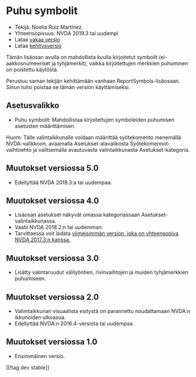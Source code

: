 # Puhu symbolit #
*	Tekijä: Noelia Ruiz Martínez.
*	Yhteensopivuus: NVDA 2019.3 tai uudempi
*	Lataa [vakaa versio][1]
*	Lataa [kehitysversio][2]

Tämän lisäosan avulla on mahdollista kuulla kirjoitetut symbolit
(ei-aakkosnumeeriset ja tyhjämerkit), vaikka kirjoitettujen merkkien
puhuminen on poistettu käytöstä.

Perustuu saman tekijän kehittämään vanhaan ReportSymbols-lisäosaan. Sinun
tulisi poistaa se tämän version käyttämiseksi.

## Asetusvalikko ##
*	Puhu symbolit: Mahdollistaa kirjoitettujen symboleiden puhumisen asetusten
  määrittämisen.

Huom: Tälle valintaikkunalle voidaan määrittää syötekomento menemällä
NVDA-valikkoon, avaamalla Asetukset-alavalikosta Syötekomennot-vaihtoehto ja
valitsemalla avautuvasta valintaikkunasta Asetukset-kategoria.


## Muutokset versiossa 5.0 ##
*	Edellyttää NVDA 2019.3:a tai uudempaa.

## Muutokset versiossa 4.0 ##
* Lisäosan asetukset näkyvät omassa kategoriassaan
  Asetukset-valintaikkunassa.
* Vaatii NVDA 2018.2:n tai uudemman.
* Tarvittaessa voit ladata [viimeisimmän version, joka on yhteensopiva NVDA
  2017.3:n kanssa.][3]

## Muutokset versiossa 3.0 ##
* Lisätty valintaruudut välilyöntien, rivinvaihtojen ja muiden tyhjämerkkien
  puhumiseen.

## Muutokset versiossa 2.0 ##
*	Valimtaikkunan visuaalista esitystä on parannettu noudattamaan NVDA:n
  ikkunoiden ulkoasua.
*	Edellyttää NVDA:n 2016.4-versiota tai uudempaa.

## Muutokset versiossa 1.0 ##
*	Ensimmäinen versio.

[[!tag dev stable]]

[1]: https://addons.nvda-project.org/files/get.php?file=rsy

[2]: https://addons.nvda-project.org/files/get.php?file=rsy-dev

[3]: https://addons.nvda-project.org/files/get.php?file=rsy-o
